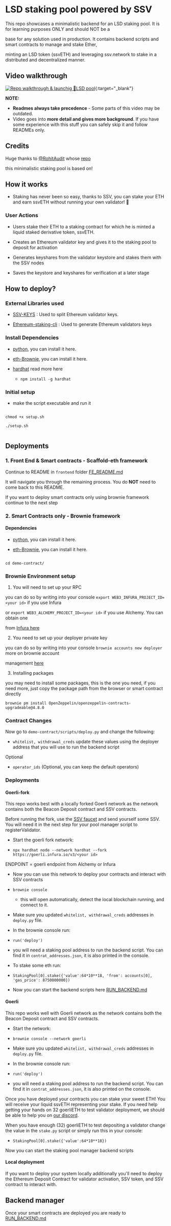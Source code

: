 # LSD staking pool powered by SSV

This repo showcases a minimalistic backend for an LSD staking pool. It is for learning purposes ONLY and should NOT be a

base for any solution used in production. It contains backend scripts and smart contracts to manage and stake Ether,

minting an LSD token (ssvETH) and leveraging ssv.network to stake in a distributed and decentralized manner.

## Video walkthrough

[![Repo walkthrough & launchig 🌈LSD pool](http://img.youtube.com/vi/4xgCsi_kSVI/0.jpg)](http://www.youtube.com/watch?v=4xgCsi_kSVI "Repo walkthrough & launchig 🌈LSD pool"){:target="\_blank"}

**NOTE:**

- **Readmes always take precedence** - Some parts of this video may be outdated.
- Video goes into **more detail and gives more background**. If you have some experience with this stuff you can safely skip it and follow READMEs only.

## Credits

Huge thanks to [@RohitAudit](https://github.com/RohitAudit) whose [repo](https://github.com/RohitAudit/ssv-service)

this minimalistic staking pool is based on!

<!--

### Demo Contracts on Goerli



- Staking Pool

  Contract: [0x0B3382A006DD7F03ED1333c6C7472857fFFB6778](https://goerli.etherscan.io/address/0x0B3382A006DD7F03ED1333c6C7472857fFFB6778#code)



- Keys-manager

  Contract: [0x2b54244C61346DcD14CB77f8642CeA941Aa82664](https://goerli.etherscan.io/address/0x2b54244C61346DcD14CB77f8642CeA941Aa82664#code)



- RoETH

  Contract: [0xCe24cc06357Ee4960f802D8D44004F2cb84D4d4c](https://goerli.etherscan.io/address/0xCe24cc06357Ee4960f802D8D44004F2cb84D4d4c#code)



- Common

  Contract: [0xCe24cc06357Ee4960f802D8D44004F2cb84D4d4c](https://goerli.etherscan.io/address/0xCe24cc06357Ee4960f802D8D44004F2cb84D4d4c#code) -->

## How it works

- Staking has never been so easy, thanks to SSV, you can stake your ETH and earn ssvETH without running your own validator! 🤑

### User Actions

- Users stake their ETH to a staking contract for which he is minted a liquid staked derivative token, ssvETH.

- Creates an Ethereum validator key and gives it to the staking pool to deposit for activation

- Generates keyshares from the validator keystore and stakes them with the SSV nodes

- Saves the keystore and keyshares for verification at a later stage

## How to deploy?

### External Libraries used

- [SSV-KEYS](https://github.com/bloxapp/ssv-keys.git) : Used to split Ethereum validator keys.

- [Ethereum-staking-cli](https://github.com/ethereum/staking-deposit-cli.git) : Used to generate Ethereum validators keys

### Install Dependencies

- [python](https://www.python.org/downloads/), you can install it here.

- [eth-Brownie](https://eth-brownie.readthedocs.io/en/stable/install.html), you can install it here.

- [hardhat](https://hardhat.org/hardhat-runner/docs/getting-started#installation) read more here
  - `npm install -g hardhat`

### Initial setup

- make the script executable and run it

```

chmod +x setup.sh

./setup.sh


```

## Deployments

### 1. Front End & Smart contracts - Scaffold-eth framework

Continue to README in `frontend` folder [FE_README.md](/frontend/README.md)

It will navigate you through the remaining process. You do **NOT** need to come back to this README.

If you want to deploy smart contracts only using brownie framework continue to the next step

### 2. Smart Contracts only - Brownie framework

#### Dependencies

- [python](https://www.python.org/downloads/), you can install it here.

- [eth-Brownie](https://eth-brownie.readthedocs.io/en/stable/), you can install it here.

```

cd demo-contract/

```

### Brownie Environment setup

1. You will need to set up your RPC

you can do so by writing into your console `export WEB3_INFURA_PROJECT_ID=<your id>` if you use Infura

or `export WEB3_ALCHEMY_PROJECT_ID=<your id>` if you use Alchemy. You can obtain one

from [Infura here](https://app.infura.io/)

2. You need to set up your deployer private key

you can do so by writing into your console `brownie accounts new deployer` more on brownie account

management [here](https://eth-brownie.readthedocs.io/en/stable/account-management.html#local-accounts)

3. Installing packages

you may need to install some packages, this is the one you need, if you need more, just copy the package path from the browser or smart contract directly

```
brownie pm install OpenZeppelin/openzeppelin-contracts-upgradeable@4.8.0
```

### Contract Changes

Now go to `demo-contract/scripts/deploy.py` and change the following:

- `whitelist, withdrawal_creds` update these values using the deployer address that you will use to run the backend script

Optional

- `operator_ids` (Optional, you can keep the default operators)

### Deployments

#### Goerli-fork

This repo works best with a locally forked Goerli network as the network contains both the Beacon Deposit contract and SSV contracts.

Before running the fork, use the [SSV faucet](https://faucet.ssv.network/) and send yourself some SSV. You will need it in the next step for your pool manager script to registerValidator.

- Start the goerli fork network:

- `npx hardhat node --network hardhat --fork https://goerli.infura.io/v3/<your id>`

ENDPOINT = goerli endpoint from Alchemy or Infura

- Now you can use this network to deploy your contracts and interact with SSV contracts

- `brownie console`

  - this will open automatically, detect the local blockchain running, and connect to it.

- Make sure you updated `whitelist, withdrawal_creds` addresses in `deploy.py` file.

- In the brownie console run:

- `run('deploy')`

- you will need a staking pool address to run the backend script. You can find it in `contrat_addresses.json`, it is also printed in the console.

- To stake some eth run:
- `StakingPool[0].stake({'value':64*10**18, 'from': accounts[0], 'gas_price': 8750000000})`

- Now you can start the backend scripts here [RUN_BACKEND.md](RUN_BACKEND.md)

#### Goerli

This repo works well with Goerli network as the network contains both the Beacon Deposit contract and SSV contracts.

- Start the network:

- `brownie console --network goerli`

- Make sure you updated `whitelist, withdrawal_creds` addresses in `deploy.py` file.

- In the brownie console run:

- `run('deploy')`

- you will need a staking pool address to run the backend script. You can find it in `contrat_addresses.json`, it is also printed on the console.

Once you have deployed your contracts you can stake your sweet ETH! You will receive your liquid ssvETH representing your stake. If you need help getting your hands on 32 goerliETH to test validator deployment, we should be able to help you on [our discord](https://discord.com/invite/AbYHBfjkDY).

When you have enough (32) goerliETH to test depositing a validator change the value in the `stake.py` script or simply run this in your console:

- `StakingPool[0].stake({'value':64*10**18})`

Now you can start the staking pool manager backend scripts

#### Local deployment

If you want to deploy your system locally additionally you'll need to deploy the Ethereum Deposit Contract for validator activation, SSV token, and SSV contract to interact with.

## Backend manager

Once your smart contracts are deployed you are ready to [RUN_BACKEND.md](RUN_BACKEND.md)
